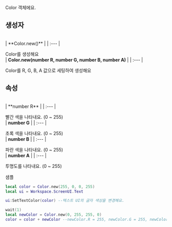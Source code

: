 
Color 객체에요. 
<br>
## **생성자**

<br>
| **Color.new()** |
| :--- |

Color를 생성해요 
<br>
| **Color.new(number R, number G, number B, number A)** |
| :--- |

Color를 R, G, B, A 값으로 세팅하여 생성해요 
<br>
## **속성**

<br>
| **number R** |
| :--- |

빨간 색을 나타내요. (0 ~ 255) 
<br>
| **number G** |
| :--- |

초록 색을 나타내요. (0 ~ 255) 
<br>
| **number B** |
| :--- |

파란 색을 나타내요. (0 ~ 255) 
<br>
| **number A** |
| :--- |

투명도를 나타내요. (0 ~ 255) 

샘플 

```lua
local color = Color.new(255, 0, 0, 255)
local ui = Workspace.ScreenUI.Text

ui:SetTextColor(color) --텍스트 UI의 글자 색상을 변경해요.

wait(1)
local newColor = Color.new(0, 255, 255, 0)
color = color + newColor --newColor.R = 255, newColor.G = 255, newColor.B = 255, newColor.A = 255로 할당돼요.
```
